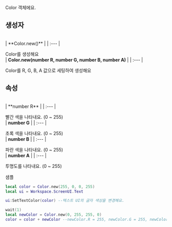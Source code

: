 
Color 객체에요. 
<br>
## **생성자**

<br>
| **Color.new()** |
| :--- |

Color를 생성해요 
<br>
| **Color.new(number R, number G, number B, number A)** |
| :--- |

Color를 R, G, B, A 값으로 세팅하여 생성해요 
<br>
## **속성**

<br>
| **number R** |
| :--- |

빨간 색을 나타내요. (0 ~ 255) 
<br>
| **number G** |
| :--- |

초록 색을 나타내요. (0 ~ 255) 
<br>
| **number B** |
| :--- |

파란 색을 나타내요. (0 ~ 255) 
<br>
| **number A** |
| :--- |

투명도를 나타내요. (0 ~ 255) 

샘플 

```lua
local color = Color.new(255, 0, 0, 255)
local ui = Workspace.ScreenUI.Text

ui:SetTextColor(color) --텍스트 UI의 글자 색상을 변경해요.

wait(1)
local newColor = Color.new(0, 255, 255, 0)
color = color + newColor --newColor.R = 255, newColor.G = 255, newColor.B = 255, newColor.A = 255로 할당돼요.
```
